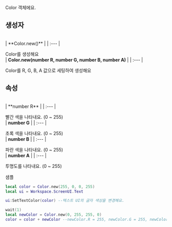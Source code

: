 
Color 객체에요. 
<br>
## **생성자**

<br>
| **Color.new()** |
| :--- |

Color를 생성해요 
<br>
| **Color.new(number R, number G, number B, number A)** |
| :--- |

Color를 R, G, B, A 값으로 세팅하여 생성해요 
<br>
## **속성**

<br>
| **number R** |
| :--- |

빨간 색을 나타내요. (0 ~ 255) 
<br>
| **number G** |
| :--- |

초록 색을 나타내요. (0 ~ 255) 
<br>
| **number B** |
| :--- |

파란 색을 나타내요. (0 ~ 255) 
<br>
| **number A** |
| :--- |

투명도를 나타내요. (0 ~ 255) 

샘플 

```lua
local color = Color.new(255, 0, 0, 255)
local ui = Workspace.ScreenUI.Text

ui:SetTextColor(color) --텍스트 UI의 글자 색상을 변경해요.

wait(1)
local newColor = Color.new(0, 255, 255, 0)
color = color + newColor --newColor.R = 255, newColor.G = 255, newColor.B = 255, newColor.A = 255로 할당돼요.
```
